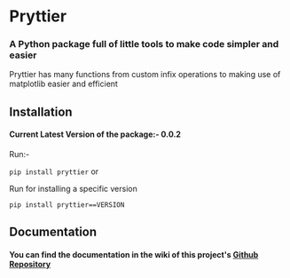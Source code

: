 # Pryttier
### A Python package full of little tools to make code simpler and easier

Pryttier has many functions from custom infix operations to making use of matplotlib easier and efficient

## Installation
#### Current Latest Version of the package:- 0.0.2

Run:-

```pip install pryttier```
or

Run for installing a specific version

```pip install pryttier==VERSION```

## Documentation
#### You can find the documentation in the wiki of this project's [Github Repository](https://github.com/HussuBro010/Pryttier/)